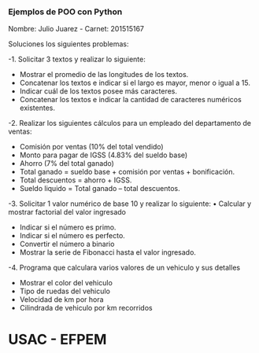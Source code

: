 ### Ejemplos de POO con Python

Nombre: Julio Juarez - 
Carnet: 201515167

Soluciones los siguientes problemas:

-1.  Solicitar 3 textos y realizar lo siguiente:
- Mostrar el promedio de las longitudes de los textos.
- Concatenar los textos e indicar si el largo es mayor, menor o igual a 15.
- Indicar cuál de los textos posee más caracteres.
- Concatenar los textos e indicar la cantidad de caracteres numéricos existentes. 

-2.  Realizar los siguientes cálculos para un empleado del departamento de ventas:
- Comisión por ventas (10% del total vendido)
- Monto para pagar de IGSS (4.83% del sueldo base)
- Ahorro (7% del total ganado)
- Total ganado = sueldo base + comisión por ventas + bonificación.
- Total descuentos = ahorro + IGSS.
- Sueldo liquido = Total ganado – total descuentos.

-3.  Solicitar 1 valor numérico de base 10 y realizar lo siguiente: • Calcular y mostrar factorial del valor
ingresado
- Indicar si el número es primo.
- Indicar si el número es perfecto.
- Convertir el número a binario
- Mostrar la serie de Fibonacci hasta el valor ingresado.

-4.  Programa que calculara varios valores de un vehiculo y sus detalles
- Mostrar el color del vehiculo
- Tipo de ruedas del vehiculo
- Velocidad de km por hora 
- Cilindrada de vehiculo por km recorridos

# USAC - EFPEM
